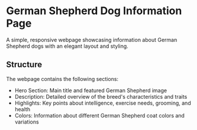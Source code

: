 # German Shepherd Dog Information Page

A simple, responsive webpage showcasing information about German Shepherd dogs with an elegant layout and styling.

## Structure

The webpage contains the following sections:

- Hero Section: Main title and featured German Shepherd image
- Description: Detailed overview of the breed's characteristics and traits
- Highlights: Key points about intelligence, exercise needs, grooming, and health
- Colors: Information about different German Shepherd coat colors and variations
